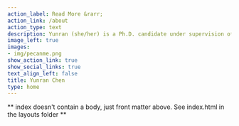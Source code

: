 ```yaml
---
action_label: Read More &rarr;
action_link: /about
action_type: text
description: Yunran (she/her) is a Ph.D. candidate under supervision of [Prof. Surya Tokdar](http://www2.stat.duke.edu/~st118/) in Department of Statistical Science  at Duke University. She is interested in Bayesian factor model, nonparametric Bayes, and applications in neuroscience. Her goal is to serve as a bridge to connect various disciplines through developing statistical methods and models, and spread the concepts of statistics to the general public.
image_left: true
images:
- img/pecanme.png
show_action_link: true
show_social_links: true
text_align_left: false
title: Yunran Chen
type: home
---
```


** index doesn't contain a body, just front matter above.
See index.html in the layouts folder **
